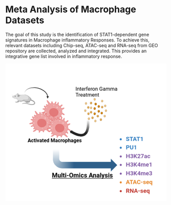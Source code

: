 # Meta Analysis of Macrophage Datasets

<!-- badges: start -->

<!-- badges: end -->

The goal of this study is the identification of STAT1-dependent gene signatures in Macrophage inflammatory Responses. To achieve this, relevant datasets including Chip-seq, ATAC-seq and RNA-seq from GEO repository are collected, analyzed and integrated. This provides an integrative gene list involved in inflammatory response.

![](./META.png)
